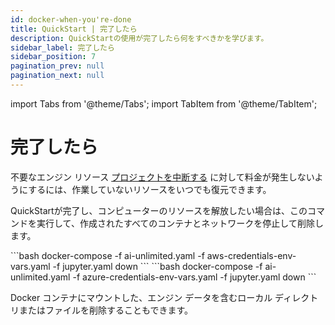 ```yaml
---
id: docker-when-you're-done
title: QuickStart | 完了したら
description: QuickStartの使用が完了したら何をすべきかを学びます。
sidebar_label: 完了したら
sidebar_position: 7
pagination_prev: null
pagination_next: null
---
```

import Tabs from '@theme/Tabs';
import TabItem from '@theme/TabItem';

# 完了したら

不要なエンジン リソース [プロジェクトを中断する](../../manage-ai-unlimited/suspend-and-restore-project.md) に対して料金が発生しないようにするには、作業していないリソースをいつでも復元できます。

QuickStartが完了し、コンピューターのリソースを解放したい場合は、このコマンドを実行して、作成されたすべてのコンテナとネットワークを停止して削除します。

<Tabs>
<TabItem value="aws" label="AWS">
  ```bash 
docker-compose -f ai-unlimited.yaml -f aws-credentials-env-vars.yaml -f jupyter.yaml down
  ```
</TabItem>

<TabItem value="azure" label="Azure">
 ```bash
docker-compose -f ai-unlimited.yaml -f azure-credentials-env-vars.yaml -f jupyter.yaml down
  ```
</TabItem>
</Tabs> 

Docker コンテナにマウントした、エンジン データを含むローカル ディレクトリまたはファイルを削除することもできます。 

